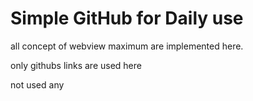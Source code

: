 # Simple GitHub for Daily use

all concept of webview maximum are implemented here.

only githubs links are used here

not used any 

